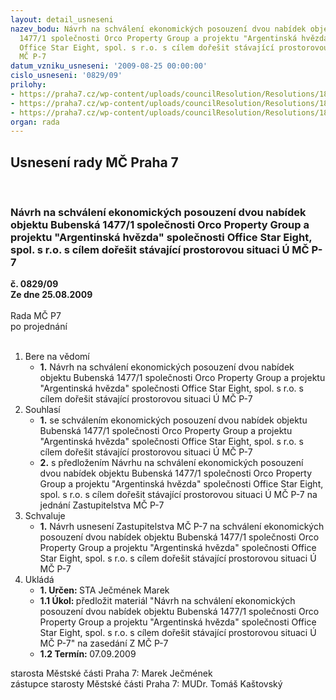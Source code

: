 ```yaml
---
layout: detail_usneseni
nazev_bodu: Návrh na schválení ekonomických posouzení dvou nabídek objektu Bubenská
  1477/1 společnosti Orco Property Group a projektu "Argentinská hvězda" společnosti
  Office Star Eight, spol. s r.o. s cílem dořešit stávající prostorovou situaci Ú
  MČ P-7
datum_vzniku_usneseni: '2009-08-25 00:00:00'
cislo_usneseni: '0829/09'
prilohy:
- https://praha7.cz/wp-content/uploads/councilResolution/Resolutions/18586/41-zhodnoceni_projektu_text_1.doc
- https://praha7.cz/wp-content/uploads/councilResolution/Resolutions/18586/41-zhodnoceni_projektu_numericky.xls
- https://praha7.cz/wp-content/uploads/councilResolution/Resolutions/18586/41-stan_2_nab%c3%addky_z_1.doc
organ: rada
---
```

<div id="ucUsn_pList" class="usn">
	<span><h2>Usnesení rady MČ Praha 7 </h2>
<br></span><div class="standBody">
<span><h3>Návrh na schválení ekonomických posouzení dvou nabídek objektu Bubenská 1477/1 společnosti Orco Property Group a projektu "Argentinská hvězda" společnosti Office Star Eight, spol. s r.o. s cílem dořešit stávající prostorovou situaci Ú MČ P-7</h3></span><div class="center">
		<strong>č. 0829/09</strong><br>
	</div>
<div class="center">
		<strong>Ze dne 25.08.2009</strong><br><br>
	</div>Rada MČ P7<br> po projednání<br><br><ol>
<li>Bere na vědomí<ul><li>
<strong>1.</strong> Návrh na schválení ekonomických posouzení dvou nabídek objektu Bubenská 1477/1 společnosti Orco Property Group a projektu "Argentinská hvězda" společnosti Office Star Eight, spol. s r.o. s cílem dořešit stávající prostorovou situaci Ú MČ P-7</li></ul>
</li>
<li>Souhlasí<ul>
<li>
<strong>1.</strong> se schválením ekonomických posouzení dvou nabídek objektu Bubenská 1477/1 společnosti Orco Property Group a projektu "Argentinská hvězda" společnosti Office Star Eight, spol. s r.o. s cílem dořešit stávající prostorovou situaci Ú MČ P-7</li>
<li>
<strong>2.</strong> s předložením Návrhu na schválení ekonomických posouzení dvou nabídek objektu Bubenská 1477/1 společnosti Orco Property Group a projektu "Argentinská hvězda" společnosti Office Star Eight, spol. s r.o. s cílem dořešit stávající prostorovou situaci Ú MČ P-7 na jednání Zastupitelstva MČ P-7</li>
</ul>
</li>
<li>Schvaluje<ul><li>
<strong>1.</strong> Návrh usnesení Zastupitelstva MČ P-7 na schválení ekonomických posouzení dvou nabídek objektu Bubenská 1477/1 společnosti Orco Property Group a projektu "Argentinská hvězda" společnosti Office Star Eight, spol. s r.o. s cílem dořešit stávající prostorovou situaci Ú MČ P-7  </li></ul>
</li>
<li>Ukládá<ul>
<li>
<strong>1. Určen: </strong>STA Ječmének Marek</li>
<li>
<strong>1.1 Úkol: </strong>předložit materiál "Návrh na schválení ekonomických posouzení dvou nabídek objektu Bubenská 1477/1 společnosti Orco Property Group a projektu "Argentinská hvězda" společnosti Office Star Eight, spol. s r.o. s cílem dořešit stávající prostorovou situaci Ú MČ P-7" na zasedání Z MČ P-7 </li>
<li>
<strong>1.2 Termín: </strong>07.09.2009</li>
</ul>
</li>
</ol>starosta Městské části Praha 7: Marek Ječmének<br>zástupce starosty Městské části Praha 7: MUDr. Tomáš Kaštovský 
</div>
</div>